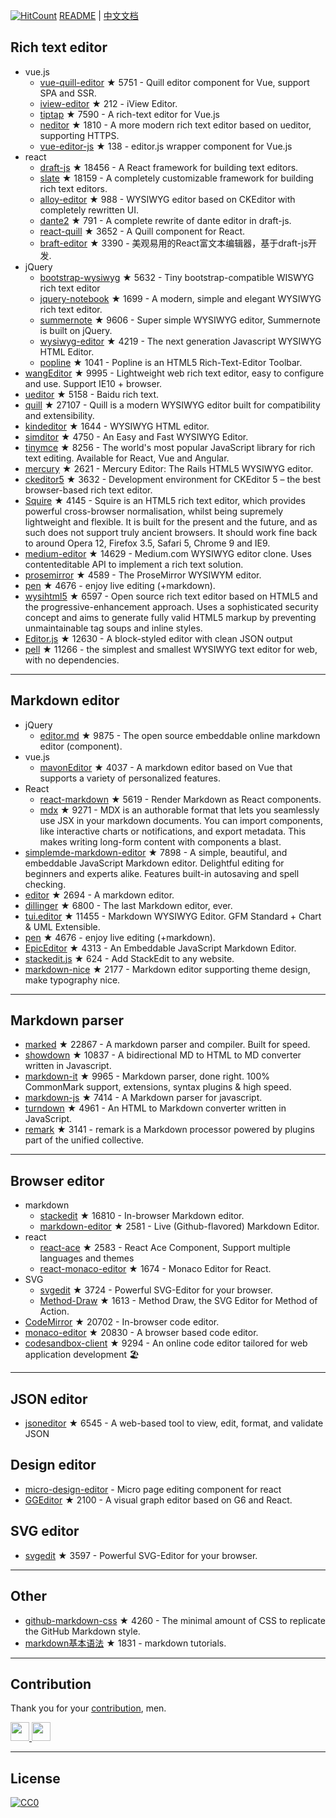 [![HitCount](http://hits.dwyl.com/xjh22222228/awesome-web-editor.svg)](http://hits.dwyl.com/xjh22222228/awesome-web-editor) [README](README.md) | [中文文档](README_zh-CN.md)## Rich text editor- vue.js  - [vue-quill-editor](https://github.com/surmon-china/vue-quill-editor) ★ 5751 - Quill editor component for Vue, support SPA and SSR.  - [iview-editor](https://github.com/iview/iview-editor) ★ 212 - iView Editor.  - [tiptap](https://github.com/heyscrumpy/tiptap) ★ 7590 - A rich-text editor for Vue.js  - [neditor](https://github.com/notadd/neditor) ★ 1810 - A more modern rich text editor based on ueditor, supporting HTTPS.  - [vue-editor-js](https://github.com/ChangJoo-Park/vue-editor-js) ★ 138 - editor.js wrapper component for Vue.js- react  - [draft-js](https://github.com/facebook/draft-js) ★ 18456 - A React framework for building text editors.  - [slate](https://github.com/ianstormtaylor/slate) ★ 18159 - A completely customizable framework for building rich text editors.  - [alloy-editor](https://github.com/liferay/alloy-editor/) ★ 988 - WYSIWYG editor based on CKEditor with completely rewritten UI.  - [dante2](https://github.com/michelson/dante2) ★ 791 - A complete rewrite of dante editor in draft-js.  - [react-quill](https://github.com/zenoamaro/react-quill) ★ 3652 - A Quill component for React.  - [braft-editor](https://github.com/margox/braft-editor) ★ 3390 - 美观易用的React富文本编辑器，基于draft-js开发.- jQuery  - [bootstrap-wysiwyg](https://github.com/mindmup/bootstrap-wysiwyg/) ★ 5632 - Tiny bootstrap-compatible WISWYG rich text editor  - [jquery-notebook](https://github.com/raphaelcruzeiro/jquery-notebook) ★ 1699 - A modern, simple and elegant WYSIWYG rich text editor.  - [summernote](https://github.com/summernote/summernote) ★ 9606 - Super simple WYSIWYG editor, Summernote is built on jQuery.  - [wysiwyg-editor](https://github.com/froala/wysiwyg-editor) ★ 4219 - The next generation Javascript WYSIWYG HTML Editor.  - [popline](https://github.com/kenshin54/popline) ★ 1041 - Popline is an HTML5 Rich-Text-Editor Toolbar.- [wangEditor](https://github.com/wangfupeng1988/wangEditor) ★ 9995 - Lightweight web rich text editor, easy to configure and use. Support IE10 + browser.- [ueditor](https://github.com/fex-team/ueditor) ★ 5158 - Baidu rich text.- [quill](https://github.com/quilljs/quill) ★ 27107 - Quill is a modern WYSIWYG editor built for compatibility and extensibility.- [kindeditor](https://github.com/kindsoft/kindeditor) ★ 1644 - WYSIWYG HTML editor.- [simditor](https://github.com/mycolorway/simditor) ★ 4750 - An Easy and Fast WYSIWYG Editor.- [tinymce](https://github.com/tinymce/tinymce) ★ 8256 - The world's most popular JavaScript library for rich text editing. Available for React, Vue and Angular.- [mercury](https://github.com/jejacks0n/mercury) ★ 2621 - Mercury Editor: The Rails HTML5 WYSIWYG editor.- [ckeditor5](https://github.com/ckeditor/ckeditor5) ★ 3632 - Development environment for CKEditor 5 – the best browser-based rich text editor.- [Squire](https://github.com/neilj/Squire) ★ 4145 - Squire is an HTML5 rich text editor, which provides powerful cross-browser normalisation, whilst being supremely lightweight and flexible. It is built for the present and the future, and as such does not support truly ancient browsers. It should work fine back to around Opera 12, Firefox 3.5, Safari 5, Chrome 9 and IE9.- [medium-editor](https://github.com/yabwe/medium-editor) ★ 14629 - Medium.com WYSIWYG editor clone. Uses contenteditable API to implement a rich text solution.- [prosemirror](https://github.com/ProseMirror/prosemirror) ★ 4589 - The ProseMirror WYSIWYM editor.- [pen](https://github.com/sofish/pen) ★ 4676 - enjoy live editing (+markdown).- [wysihtml5](https://github.com/xing/wysihtml5) ★ 6597 - Open source rich text editor based on HTML5 and the progressive-enhancement approach. Uses a sophisticated security concept and aims to generate fully valid HTML5 markup by preventing unmaintainable tag soups and inline styles.- [Editor.js](https://github.com/codex-team/editor.js) ★ 12630 - A block-styled editor with clean JSON output- [pell](https://github.com/jaredreich/pell) ★ 11266 - the simplest and smallest WYSIWYG text editor for web, with no dependencies.---## Markdown editor- jQuery  - [editor.md](https://github.com/pandao/editor.md) ★ 9875 - The open source embeddable online markdown editor (component).- vue.js  - [mavonEditor](https://github.com/hinesboy/mavonEditor) ★ 4037 - A markdown editor based on Vue that supports a variety of personalized features.- React  - [react-markdown](https://github.com/rexxars/react-markdown) ★ 5619 - Render Markdown as React components.  - [mdx](https://github.com/mdx-js/mdx) ★ 9271 - MDX is an authorable format that lets you seamlessly use JSX in your markdown documents. You can import components, like interactive charts or notifications, and export metadata. This makes writing long-form content with components a blast.- [simplemde-markdown-editor](https://github.com/sparksuite/simplemde-markdown-editor) ★ 7898 -  A simple, beautiful, and embeddable JavaScript Markdown editor. Delightful editing for beginners and experts alike. Features built-in autosaving and spell checking.- [editor](https://github.com/lepture/editor) ★ 2694 - A markdown editor.- [dillinger](https://github.com/joemccann/dillinger) ★ 6800 - The last Markdown editor, ever.- [tui.editor](https://github.com/nhnent/tui.editor) ★ 11455 - Markdown WYSIWYG Editor. GFM Standard + Chart & UML Extensible.- [pen](https://github.com/sofish/pen) ★ 4676 - enjoy live editing (+markdown).- [EpicEditor](https://github.com/OscarGodson/EpicEditor) ★ 4313 - An Embeddable JavaScript Markdown Editor.- [stackedit.js](https://github.com/benweet/stackedit.js) ★ 624 - Add StackEdit to any website.- [markdown-nice](https://github.com/mdnice/markdown-nice) ★ 2177 - Markdown editor supporting theme design, make typography nice.---## Markdown parser- [marked](https://github.com/markedjs/marked) ★ 22867 - A markdown parser and compiler. Built for speed.- [showdown](https://github.com/showdownjs/showdown) ★ 10837 - A bidirectional MD to HTML to MD converter written in Javascript.- [markdown-it](https://github.com/markdown-it/markdown-it) ★ 9965 - Markdown parser, done right. 100% CommonMark support, extensions, syntax plugins & high speed.- [markdown-js](https://github.com/evilstreak/markdown-js) ★ 7414 - A Markdown parser for javascript.- [turndown](https://github.com/domchristie/turndown) ★ 4961 - An HTML to Markdown converter written in JavaScript.- [remark](https://github.com/remarkjs/remark) ★ 3141 - remark is a Markdown processor powered by plugins part of the unified collective.---## Browser editor- markdown  - [stackedit](https://github.com/benweet/stackedit) ★ 16810 - In-browser Markdown editor.  - [markdown-editor](https://github.com/jbt/markdown-editor) ★ 2581 - Live (Github-flavored) Markdown Editor.- react  - [react-ace](https://github.com/securingsincity/react-ace) ★ 2583 - React Ace Component, Support multiple languages and themes  - [react-monaco-editor](https://github.com/react-monaco-editor/react-monaco-editor) ★ 1674 - Monaco Editor for React.- SVG  - [svgedit](https://github.com/SVG-Edit/svgedit) ★ 3724 - Powerful SVG-Editor for your browser.  - [Method-Draw](https://github.com/methodofaction/Method-Draw) ★ 1613 - Method Draw, the SVG Editor for Method of Action.- [CodeMirror](https://github.com/codemirror/CodeMirror) ★ 20702 - In-browser code editor.- [monaco-editor](https://github.com/Microsoft/monaco-editor) ★ 20830 - A browser based code editor.- [codesandbox-client](https://github.com/codesandbox/codesandbox-client) ★ 9294 - An online code editor tailored for web application development 🏖️---## JSON editor- [jsoneditor](https://github.com/josdejong/jsoneditor) ★ 6545 - A web-based tool to view, edit, format, and validate JSON## Design editor- [micro-design-editor](https://github.com/xjh22222228/micro-design-editor) - Micro page editing component for react- [GGEditor](https://github.com/alibaba/GGEditor) ★ 2100 - A visual graph editor based on G6 and React.## SVG editor- [svgedit](https://github.com/SVG-Edit/svgedit) ★ 3597 - Powerful SVG-Editor for your browser.---## Other- [github-markdown-css](https://github.com/sindresorhus/github-markdown-css) ★ 4260 - The minimal amount of CSS to replicate the GitHub Markdown style.- [markdown基本语法](https://github.com/younghz/Markdown) ★ 1831 - markdown tutorials.---## ContributionThank you for your [contribution](https://github.com/xjh22222228/awesome-web-editor/issues), men.<a href="https://github.com/1c7/">  <img src="https://avatars1.githubusercontent.com/u/1804755?s=460&v=4" width="30px" height="30px" /></a><a href="https://github.com/ChangJoo-Park/">  <img src="https://avatars1.githubusercontent.com/u/1451365?s=460&v=4" width="30px" height="30px" /></a>---## License[![CC0](http://mirrors.creativecommons.org/presskit/buttons/88x31/svg/cc-zero.svg)](https://creativecommons.org/publicdomain/zero/1.0/)